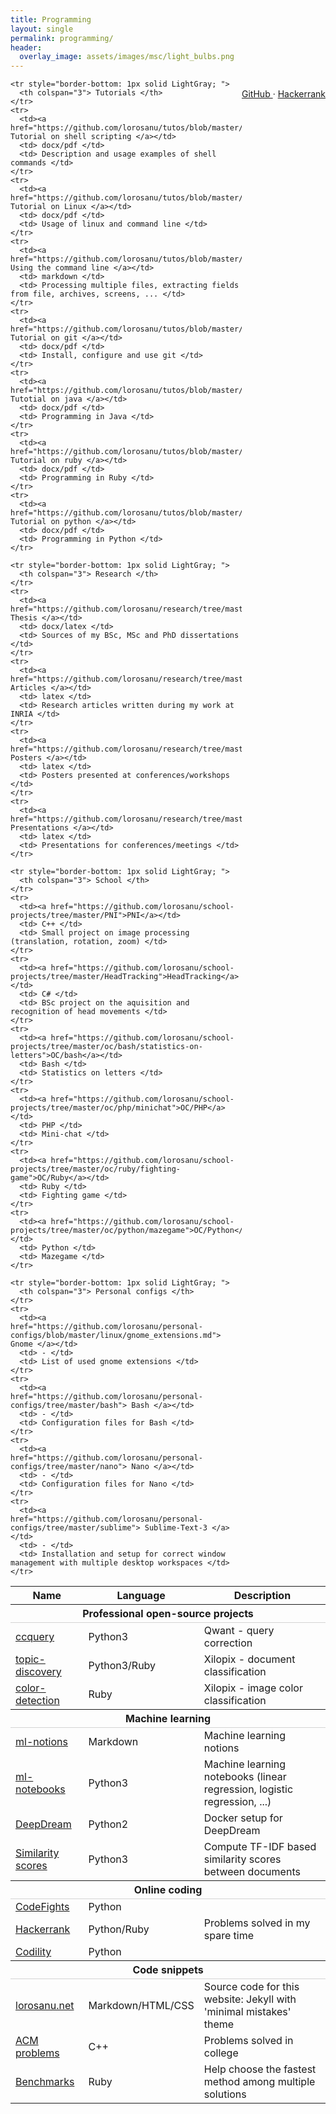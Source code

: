 ```yaml
---
title: Programming
layout: single
permalink: programming/
header:
  overlay_image: assets/images/msc/light_bulbs.png
---
```


<div style="float: right; ">
  <p>
    <i class="fab fa-fw fa-github"> </i>
    <a href="https://github.com/lorosanu"> GitHub </a>
     ·
    <a href="https://www.hackerrank.com/lorosanu"> Hackerrank </a>
  </p>
</div>

<table>
  <thead>
    <tr style="border-bottom: 1px solid CadetBlue; border-top: 1px solid CadetBlue; ">
      <th><b> Name </b></th>
      <th><b> Language </b></th>
      <th><b> Description </b></th>
    </tr>
  </thead>
  <tbody>
    <tr style="border-bottom: 1px solid LightGray; ">
      <th colspan="3"> Professional open-source projects </th>
    </tr>
    <tr>
      <td><a href="https://github.com/lorosanu/ccquery"> ccquery </a></td>
      <td> Python3 </td>
      <td> Qwant - query correction </td>
    </tr>
    <tr>
      <td><a href="https://github.com/lorosanu/xi-ml-topicdiscovery"> topic-discovery </a></td>
      <td> Python3/Ruby </td>
      <td> Xilopix - document classification </td>
    </tr>
    <tr>
      <td><a href="https://github.com/lorosanu/xi-dip"> color-detection </a></td>
      <td> Ruby </td>
      <td> Xilopix - image color classification </td>
    </tr>
    <tr style="border-bottom: 1px solid LightGray; ">
      <th colspan="3"> Machine learning </th>
    </tr>
    <tr>
      <td><a href="https://github.com/lorosanu/ml-notions"> ml-notions </a></td>
      <td> Markdown </td>
      <td> Machine learning notions </td>
    </tr>
    <tr>
      <td><a href="https://github.com/lorosanu/ml-notebooks"> ml-notebooks </a></td>
      <td> Python3 </td>
      <td> Machine learning notebooks (linear regression, logistic regression, ...) </td>
    </tr>
    <tr>
      <td><a href="https://github.com/lorosanu/deepdream"> DeepDream </a></td>
      <td> Python2 </td>
      <td> Docker setup for DeepDream </td>
    </tr>
    <tr>
      <td><a href="https://github.com/lorosanu/python3_similarity-scores"> Similarity scores </a></td>
      <td> Python3 </td>
      <td> Compute TF-IDF based similarity scores between documents </td>
    </tr>
    <tr style="border-bottom: 1px solid LightGray; ">
      <th colspan="3"> Online coding </th>
    </tr>
    <tr>
      <td><a href="https://github.com/lorosanu/online-coding/tree/master/CodeFights/">CodeFights</a></td>
      <td> Python </td>
      <td> </td>
    </tr>
    <tr>
      <td><a href="https://github.com/lorosanu/online-coding/tree/master/Hackerrank">Hackerrank</a></td>
      <td> Python/Ruby </td>
      <td> Problems solved in my spare time </td>
    </tr>
    <tr>
      <td><a href="https://github.com/lorosanu/online-coding/tree/master/Codility">Codility</a></td>
      <td> Python </td>
      <td> </td>
    </tr>
    <tr style="border-bottom: 1px solid LightGray; ">
      <th colspan="3"> Code snippets </th>
    </tr>
    <tr>
      <td><a href="https://github.com/lorosanu/lorosanu.github.io"> lorosanu.net </a></td>
      <td> Markdown/HTML/CSS </td>
      <td> Source code for this website: Jekyll with 'minimal mistakes' theme </td>
    </tr>
    <tr>
      <td><a href="https://github.com/lorosanu/misc/tree/master/acm"> ACM problems </a></td>
      <td> C++ </td>
      <td> Problems solved in college </td>
    </tr>
    <tr>
      <td><a href="https://github.com/lorosanu/misc/tree/master/ruby/benchmarks"> Benchmarks </a></td>
      <td> Ruby </td>
      <td> Help choose the fastest method among multiple solutions </td>
    </tr>

    <tr style="border-bottom: 1px solid LightGray; ">
      <th colspan="3"> Tutorials </th>
    </tr>
    <tr>
      <td><a href="https://github.com/lorosanu/tutos/blob/master/linux/shell_commands.pdf"> Tutorial on shell scripting </a></td>
      <td> docx/pdf </td>
      <td> Description and usage examples of shell commands </td>
    </tr>
    <tr>
      <td><a href="https://github.com/lorosanu/tutos/blob/master/linux/tuto_linux.pdf"> Tutorial on Linux </a></td>
      <td> docx/pdf </td>
      <td> Usage of linux and command line </td>
    </tr>
    <tr>
      <td><a href="https://github.com/lorosanu/tutos/blob/master/linux/shell.md"> Using the command line </a></td>
      <td> markdown </td>
      <td> Processing multiple files, extracting fields from file, archives, screens, ... </td>
    </tr>
    <tr>
      <td><a href="https://github.com/lorosanu/tutos/blob/master/git/tuto_git.pdf"> Tutorial on git </a></td>
      <td> docx/pdf </td>
      <td> Install, configure and use git </td>
    </tr>
    <tr>
      <td><a href="https://github.com/lorosanu/tutos/blob/master/java/tuto_java.pdf"> Tutotial on java </a></td>
      <td> docx/pdf </td>
      <td> Programming in Java </td>
    </tr>
    <tr>
      <td><a href="https://github.com/lorosanu/tutos/blob/master/ruby/tuto_ruby.pdf"> Tutorial on ruby </a></td>
      <td> docx/pdf </td>
      <td> Programming in Ruby </td>
    </tr>
    <tr>
      <td><a href="https://github.com/lorosanu/tutos/blob/master/python/tuto_python.pdf"> Tutorial on python </a></td>
      <td> docx/pdf </td>
      <td> Programming in Python </td>
    </tr>

    <tr style="border-bottom: 1px solid LightGray; ">
      <th colspan="3"> Research </th>
    </tr>
    <tr>
      <td><a href="https://github.com/lorosanu/research/tree/master/thesis"> Thesis </a></td>
      <td> docx/latex </td>
      <td> Sources of my BSc, MSc and PhD dissertations </td>
    </tr>
    <tr>
      <td><a href="https://github.com/lorosanu/research/tree/master/articles"> Articles </a></td>
      <td> latex </td>
      <td> Research articles written during my work at INRIA </td>
    </tr>
    <tr>
      <td><a href="https://github.com/lorosanu/research/tree/master/posters"> Posters </a></td>
      <td> latex </td>
      <td> Posters presented at conferences/workshops </td>
    </tr>
    <tr>
      <td><a href="https://github.com/lorosanu/research/tree/master/slides"> Presentations </a></td>
      <td> latex </td>
      <td> Presentations for conferences/meetings </td>
    </tr>

    <tr style="border-bottom: 1px solid LightGray; ">
      <th colspan="3"> School </th>
    </tr>
    <tr>
      <td><a href="https://github.com/lorosanu/school-projects/tree/master/PNI">PNI</a></td>
      <td> C++ </td>
      <td> Small project on image processing (translation, rotation, zoom) </td>
    </tr>
    <tr>
      <td><a href="https://github.com/lorosanu/school-projects/tree/master/HeadTracking">HeadTracking</a></td>
      <td> C# </td>
      <td> BSc project on the aquisition and recognition of head movements </td>
    </tr>
    <tr>
      <td><a href="https://github.com/lorosanu/school-projects/tree/master/oc/bash/statistics-on-letters">OC/bash</a></td>
      <td> Bash </td>
      <td> Statistics on letters </td>
    </tr>
    <tr>
      <td><a href="https://github.com/lorosanu/school-projects/tree/master/oc/php/minichat">OC/PHP</a></td>
      <td> PHP </td>
      <td> Mini-chat </td>
    </tr>
    <tr>
      <td><a href="https://github.com/lorosanu/school-projects/tree/master/oc/ruby/fighting-game">OC/Ruby</a></td>
      <td> Ruby </td>
      <td> Fighting game </td>
    </tr>
    <tr>
      <td><a href="https://github.com/lorosanu/school-projects/tree/master/oc/python/mazegame">OC/Python</a></td>
      <td> Python </td>
      <td> Mazegame </td>
    </tr>

    <tr style="border-bottom: 1px solid LightGray; ">
      <th colspan="3"> Personal configs </th>
    </tr>
    <tr>
      <td><a href="https://github.com/lorosanu/personal-configs/blob/master/linux/gnome_extensions.md"> Gnome </a></td>
      <td> - </td>
      <td> List of used gnome extensions </td>
    </tr>
    <tr>
      <td><a href="https://github.com/lorosanu/personal-configs/tree/master/bash"> Bash </a></td>
      <td> - </td>
      <td> Configuration files for Bash </td>
    </tr>
    <tr>
      <td><a href="https://github.com/lorosanu/personal-configs/tree/master/nano"> Nano </a></td>
      <td> - </td>
      <td> Configuration files for Nano </td>
    </tr>
    <tr>
      <td><a href="https://github.com/lorosanu/personal-configs/tree/master/sublime"> Sublime-Text-3 </a></td>
      <td> - </td>
      <td> Installation and setup for correct window management with multiple desktop workspaces </td>
    </tr>
  </tbody>
</table>
